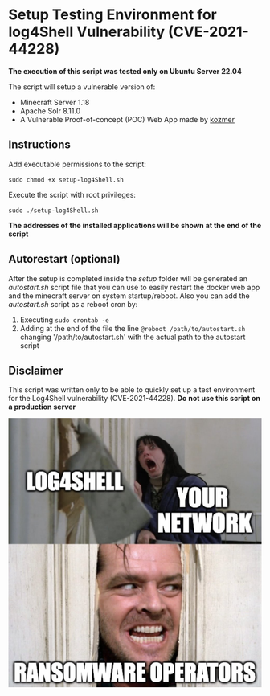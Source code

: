 # Setup Testing Environment for log4Shell Vulnerability (CVE-2021-44228)

**The execution of this script was tested only on Ubuntu Server 22.04**

The script will setup a vulnerable version of:

* Minecraft Server 1.18
* Apache Solr 8.11.0
* A Vulnerable Proof-of-concept (POC) Web App made by [kozmer](https://github.com/kozmer/log4j-shell-poc)  

## Instructions

Add executable permissions to the script:

```
sudo chmod +x setup-log4Shell.sh
```

Execute the script with root privileges:

```
sudo ./setup-log4Shell.sh
```

**The addresses of the installed applications will be shown at the end of the script**

## Autorestart (optional)

After the setup is completed inside the *setup* folder will be generated an *autostart.sh* script file that you can use to easily restart the docker web app and the minecraft server on system startup/reboot. Also you can add the *autostart.sh* script as a reboot cron by:

1. Executing `sudo crontab -e`
2. Adding at the end of the file the line `@reboot /path/to/autostart.sh` changing '/path/to/autostart.sh' with the actual path to the autostart script

## Disclaimer

This script was written only to be able to quickly set up a test environment for the Log4Shell vulnerability (CVE-2021-44228). **Do not use this script on a production server**

![](./meme.jpg "meme")
